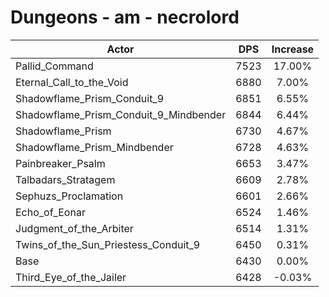 # Dungeons - am - necrolord
| Actor | DPS | Increase |
|---|:---:|:---:|
|Pallid_Command|7523|17.00%|
|Eternal_Call_to_the_Void|6880|7.00%|
|Shadowflame_Prism_Conduit_9|6851|6.55%|
|Shadowflame_Prism_Conduit_9_Mindbender|6844|6.44%|
|Shadowflame_Prism|6730|4.67%|
|Shadowflame_Prism_Mindbender|6728|4.63%|
|Painbreaker_Psalm|6653|3.47%|
|Talbadars_Stratagem|6609|2.78%|
|Sephuzs_Proclamation|6601|2.66%|
|Echo_of_Eonar|6524|1.46%|
|Judgment_of_the_Arbiter|6514|1.31%|
|Twins_of_the_Sun_Priestess_Conduit_9|6450|0.31%|
|Base|6430|0.00%|
|Third_Eye_of_the_Jailer|6428|-0.03%|
